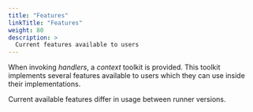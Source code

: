 ```yaml
---
title: "Features"
linkTitle: "Features"
weight: 80
description: >
  Current features available to users
---
```


When invoking _handlers_, a _context_ toolkit is provided. This toolkit implements several features available to users which they can use inside their implementations.

Current available features differ in usage between runner versions.

